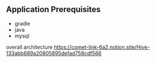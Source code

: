 ## Application Prerequisites

- gradle
- java
- mysql


overall architecture https://comet-link-6a2.notion.site/Hive-133abb689a20805895defad758cdf566
